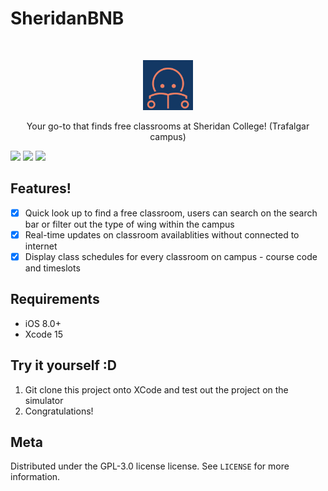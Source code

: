 # SheridanBNB
<br />
<p align="center">
  
  <img src="SheridanBnb/Assets.xcassets/AppIcon.appiconset/app_logo-removebg-preview.png" alt="Logo" width="80" height="80">
  
  <p align="center">
    Your go-to that finds free classrooms at Sheridan College! (Trafalgar campus)
  </p>
</p>

<p align="row">
<img src= "https://github.com/WinsomeTang/SheridanBnb/assets/95314806/404e7433-228a-4fb0-9e2c-660323a43664" width="33%" >
<img src= "https://github.com/WinsomeTang/SheridanBnb/assets/95314806/76edc2f0-d9f0-41de-b89e-a9dad4000326" width="33%" >
<img src= "https://github.com/WinsomeTang/SheridanBnb/assets/95314806/b75d42a8-8441-44c9-96b1-c465065d4c2a" width="33%" >
</p>

## Features!

- [x] Quick look up to find a free classroom, users can search on the search bar or filter out the type of wing within the campus
- [x] Real-time updates on classroom availablities without connected to internet
- [x] Display class schedules for every classroom on campus - course code and timeslots

## Requirements

- iOS 8.0+
- Xcode 15

## Try it yourself :D
1. Git clone this project onto XCode and test out the project on the simulator
2. Congratulations!  

## Meta
Distributed under the GPL-3.0 license license. See ``LICENSE`` for more information.
